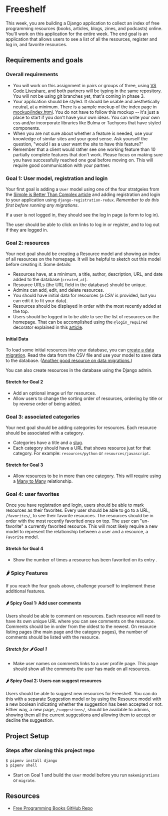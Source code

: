 # Freeshelf

This week, you are building a Django application to collect an index of free programming resources (books, articles, blogs, zines, and podcasts) online. You'll work on this application for the entire week. The end goal is an application that allows users to see a list of all the resources, register and log in, and favorite resources.

## Requirements and goals

### Overall requirements

- You will work on this assignment in pairs or groups of three, using [VS Code Liveshare](https://code.visualstudio.com/learn/collaboration/live-share), and both partners will be typing in the same repository. You will not be using git branches yet, that's coming in phase 3.
- Your application should be styled. It should be usable and aesthetically neutral, at a minimum. There is a sample mockup of the index page in [mockup/index.html](mockup/index.html). You do not have to follow this mockup -- it's just a place to start if you don't have your own ideas. You can write your own css and/or incorporate libraries like Bulma or Tachyons that have styled components.
- When you are not sure about whether a feature is needed, use your knowledge of similar sites and your good sense. Ask yourself 
the question, "would I as a user want the site to have this feature?"
- Remember that a client would rather see one working feature than 10 partially complete features that don't work. Please focus on making sure you have successfully reached one goal before moving on. This will require good communication with your partner.

### Goal 1: User model, registration and login

Your first goal is adding a `User` model using one of the four stratgeies from the [Simple is Better Than Complex article](https://simpleisbetterthancomplex.com/tutorial/2016/07/22/how-to-extend-django-user-model.html) and adding registration and login to your application using `django-registration-redux`. *Remember to do this first before running any migrations*.

If a user is not logged in, they should see the log in page (a form to log in).

The user should be able to click on links to log in or register, and to log out if they are logged in.

### Goal 2: resources

Your next goal should be creating a Resource model and showing an index of all resources on the homepage. It will be helpful to sketch out this model before creating it. Some details:

- Resources have, at a minimum, a title, author, description, URL, and date added to the database (`created_at`).
- Resource URLs (the URL field in the database) should be unique.
- Admins can add, edit, and delete resources.
- You should have initial data for resources (a CSV is provided, but you can edit it to fit your data).
- Resources should be displayed in order with the most recently added at the top.
- Users should be logged in to be able to see the list of resources on the homepage. That can be accomplished using the `@login_required` decorator explained in this [article](https://realpython.com/django-view-authorization/#restricting-views-to-logged-in-users).

#### Initial Data

To load some initial resources into your database, you can [create a data migration](https://docs.djangoproject.com/en/4.0/topics/migrations/#data-migrations). Read the data from the CSV file and use your model to save data to the database. ([Another good resource on data migrations.](https://simpleisbetterthancomplex.com/tutorial/2017/09/26/how-to-create-django-data-migrations.html))

You can also create resources in the database using the Django admin.

#### Stretch for Goal 2

- Add an optional image url for resources.
- Allow users to change the sorting order of resources, ordering by title or by reverse order of being added.

### Goal 3: associated categories

Your next goal should be adding categories for resources. Each resource should be associated with a category.

- Categories have a title and a [slug](https://docs.djangoproject.com/en/4.0/ref/models/fields/#slugfield).
- Each category should have a URL that shows resource just for that category. For example: `resources/python` or `resources/javascript`.

#### Stretch for Goal 3

- Allow resources to be in more than one category. This will require using a [Many to Many](https://www.revsys.com/tidbits/tips-using-djangos-manytomanyfield/) relationship.

### Goal 4: user favorites

Once you have registration and login, users should be able to mark resources as their favorites. Every user should be able to go to a URL, `/favorites/`, to see their favorite resources. The resources should be in order with the most recently favorited ones on top. The user can "un-favorite" a currently favorited resource. This will most likely require a new model to represent the relationship between a user and a resource, a `Favorite` model.

#### Stretch for Goal 4

- Show the number of times a resource has been favorited on its entry .


### 🌶 Spicy Features

If you reach the four goals above, challenge yourself to implement these additional features.
#### 🌶 Spicy Goal 1: Add user comments

Users should be able to comment on resources. Each resource will need to have its own unique URL where you can see comments on the resource. Comments should be in order from the oldest to the newest. On resource listing pages (the main page and the category pages), the number of comments should be listed with the resource.

##### Stretch for 🌶 Goal 1

- Make user names on comments links to a user profile page. This page should show all the comments the user has made on all resources.

#### 🌶 Spicy Goal 2: Users can suggest resources

Users should be able to suggest new resources for Freeshelf. You can do this with a separate Suggestion model or by using the Resource model with a new boolean indicating whether the suggestion has been accepted or not. Either way, a new page, `/suggestions/`, should be available to admins, showing them all the current suggestions and allowing them to accept or decline the suggestion.

## Project Setup

### Steps after cloning this project repo

```sh
$ pipenv install django
$ pipenv shell
```
- Start on Goal 1 and build the `User` model before you run `makemigrations` or `migrate`.

## Resources

- [Free Programming Books GitHub Repo](https://github.com/EbookFoundation/free-programming-books)
